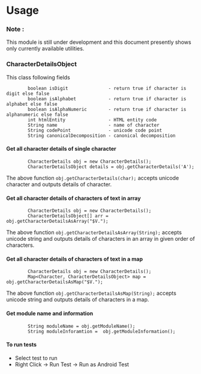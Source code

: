 Usage
=====

### Note :
This module is still under development and this document presently shows only currently available utilities.

### CharacterDetailsObject
This class following fields
```
        boolean isDigit               - return true if character is digit else false
        boolean isAlphabet            - return true if character is alphabet else false
        boolean isAlphaNumeric        - return true if character is alphanumeric else false
        int htmlEntity                - HTML entity code
        String name                   - name of character
        String codePoint              - unicode code point
        String canonicalDecomposition - canonical decomposition        
```

#### Get all character details of single character  
```
        CharacterDetails obj = new CharacterDetails();
        CharacterDetailsObject details = obj.getCharacterDetails('A');        
```
The above function `obj.getCharacterDetails(char);` accepts unicode character and outputs details of character. 


#### Get all character details of characters of text in array 
```
        CharacterDetails obj = new CharacterDetails();
        CharacterDetailsObject[] arr = obj.getCharacterDetailsAsArray("$V.");
```
The above function `obj.getCharacterDetailsAsArray(String);` accepts unicode string and outputs details of characters in an array in given order of characters. 


#### Get all character details of characters of text in a map 
```
        CharacterDetails obj = new CharacterDetails();
        Map<Character, CharacterDetailsObject> map = obj.getCharacterDetailsAsMap("$V.");        
```
The above function `obj.getCharacterDetailsAsMap(String);` accepts unicode string and outputs details of characters in a map.


#### Get module name and information
```
        String moduleName = obj.getModuleName();
        String moduleInforamtion =  obj.getModuleInformation();
```

#### To run tests

  - Select test to run
  - Right Click -> Run Test -> Run as Android Test

